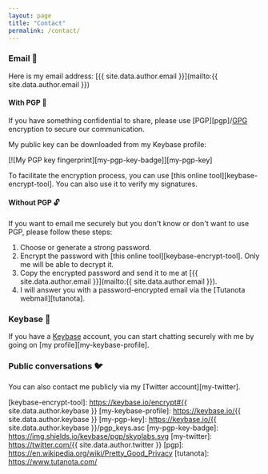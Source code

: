 ```yaml
---
layout: page
title: "Contact"
permalink: /contact/
---
```

### Email 📧

Here is my email address: [{{ site.data.author.email }}](mailto:{{ site.data.author.email }})

#### With PGP 🔐

If you have something confidential to share, please use [PGP][pgp]/[GPG][gpg] encryption to secure our communication.

My public key can be downloaded from my Keybase profile:

[![My PGP key fingerprint][my-pgp-key-badge]][my-pgp-key]

To facilitate the encryption process, you can use [this online tool][keybase-encrypt-tool]. You can also use it to verify my signatures.

#### Without PGP 🔓

If you want to email me securely but you don't know or don't want to use PGP, please follow these steps:

1. Choose or generate a strong password.
2. Encrypt the password with [this online tool][keybase-encrypt-tool]. Only me will be able to decrypt it.
3. Copy the encrypted password and send it to me at [{{ site.data.author.email }}](mailto:{{ site.data.author.email }}).
4. I will answer you with a password-encrypted email via the [Tutanota webmail][tutanota].

### Keybase 🔑

If you have a [Keybase][keybase] account, you can start chatting securely with me by going on [my profile][my-keybase-profile].

### Public conversations 🐦

You can also contact me publicly via my [Twitter account][my-twitter].

[gpg]: https://gnupg.org/
[keybase]: https://keybase.io/
[keybase-encrypt-tool]: https://keybase.io/encrypt#{{ site.data.author.keybase }}
[my-keybase-profile]: https://keybase.io/{{ site.data.author.keybase }}
[my-pgp-key]: https://keybase.io/{{ site.data.author.keybase }}/pgp_keys.asc
[my-pgp-key-badge]: https://img.shields.io/keybase/pgp/skyplabs.svg
[my-twitter]: https://twitter.com/{{ site.data.author.twitter }}
[pgp]: https://en.wikipedia.org/wiki/Pretty_Good_Privacy
[tutanota]: https://www.tutanota.com/

